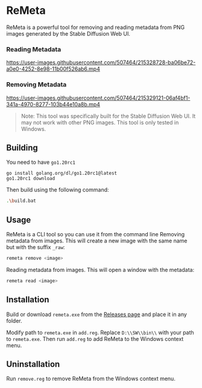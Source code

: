 # ReMeta

ReMeta is a powerful tool for removing and reading metadata from PNG images generated by the Stable Diffusion Web UI.

### Reading Metadata
https://user-images.githubusercontent.com/507464/215328728-ba06be72-a0e0-4252-8e98-11b00f526ab6.mp4

### Removing Metadata
https://user-images.githubusercontent.com/507464/215329121-06af4bf1-341a-4970-8277-103b44e10a8b.mp4


> Note: This tool was specifically built for the Stable Diffusion Web UI. It may not work with other PNG images. This tool is only tested in Windows.

## Building

You need to have `go1.20rc1` 
```
go install golang.org/dl/go1.20rc1@latest
go1.20rc1 download
```
Then build using the following command:
```sh
.\build.bat
```

## Usage

ReMeta is a CLI tool so you can use it from the command line 
Removing metadata from images. This will create a new image with the same name but with the suffix `_raw`:
```sh
remeta remove <image>
```
Reading metadata from images. This will open a window with the metadata:
```sh
remeta read <image>
```

## Installation

Build or download `remeta.exe` from the [Releases page](https://github.com/geocine/remeta/releases) and place it in any folder.

Modify path to `remeta.exe` in `add.reg`. Replace `D:\\SW\\bin\\` with your path to `remeta.exe`. Then run `add.reg` to add ReMeta to the Windows context menu.

## Uninstallation

Run `remove.reg` to remove ReMeta from the Windows context menu.



